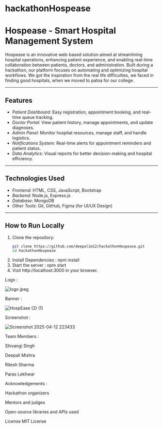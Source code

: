 # hackathonHospease
# Hospease - Smart Hospital Management System

Hospease is an innovative web-based solution aimed at streamlining hospital operations, enhancing patient experience, and enabling real-time collaboration between patients, doctors, and administration. Built during a hackathon, our platform focuses on automating and optimizing hospital workflows.
We got the inspiration from the real life difficulties, we faced in finding good hospitals, when we moved to patna for our college.

---

## Features

- *Patient Dashboard*: Easy registration, appointment booking, and real-time queue tracking.
- *Doctor Portal*: View patient history, manage appointments, and update diagnoses.
- *Admin Panel*: Monitor hospital resources, manage staff, and handle logistics.
- *Notifications System*: Real-time alerts for appointment reminders and patient status.
- *Data Analytics*: Visual reports for better decision-making and hospital efficiency.

---

## Technologies Used

- *Frontend*: HTML, CSS, JavaScript, Bootstrap
- *Backend*: Node.js, Express.js
- *Database*: MongoDB
- *Other Tools*: Git, GitHub, Figma (for UI/UX Design)

---

## How to Run Locally

1. Clone the repository:
   ```bash
   git clone https://github.com/deepalim12/hackathonHospease.git
   cd hackathonHospease

2. Install Dependencies : npm install
3. Start the server : npm start
4. Visit http://localhost:3000 in your browser.

   
 Logo :

![logo jpeg](https://github.com/user-attachments/assets/6e775cef-6284-435e-b2b9-d3d7e9486d31)

Banner :

![HospEase (2) (1)](https://github.com/user-attachments/assets/cfca7c50-db80-4561-b86a-6dc4c3ff23d1)


Screenshot :

![Screenshot 2025-04-12 223433](https://github.com/user-attachments/assets/bcd57990-9d4e-4eac-a409-754c97ac8e8b)




Team Members :

Shivangi Singh

Deepali Mishra

Ritesh Sharma

Paras Lekhwar



Acknowledgements :

Hackathon organizers

Mentors and judges

Open-source libraries and APIs used



License
MIT License
   


